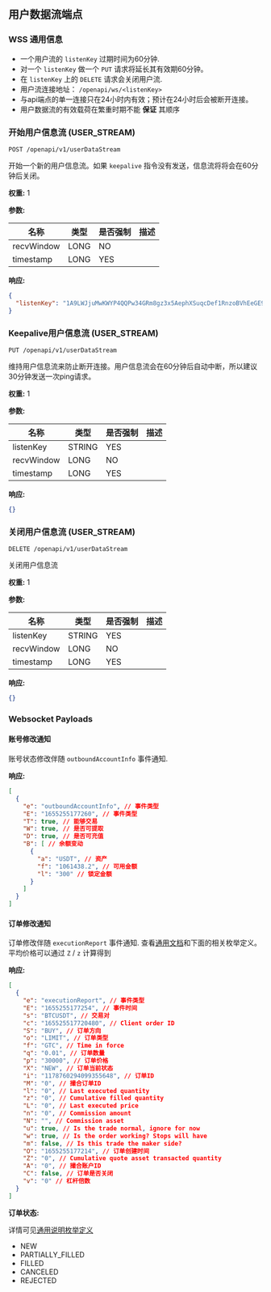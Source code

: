 ## 用户数据流端点

### WSS 通用信息

* 一个用户流的 `listenKey` 过期时间为60分钟.
* 对一个 `listenKey` 做一个 `PUT` 请求将延长其有效期60分钟。
* 在 `listenKey` 上的 `DELETE` 请求会关闭用户流.
* 用户流连接地址： `/openapi/ws/<listenKey>`
* 与api端点的单一连接只在24小时内有效；预计在24小时后会被断开连接。
* 用户数据流的有效载荷在繁重时期不能 **保证** 其顺序

### 开始用户信息流 (USER_STREAM)

```shell
POST /openapi/v1/userDataStream
```

开始一个新的用户信息流。如果 `keepalive` 指令没有发送，信息流将将会在60分钟后关闭。

**权重:** 1

**参数:**

| 名称         | 类型   | 是否强制 | 描述  |
|------------|------|------|-----|
| recvWindow | LONG | NO   |     |
| timestamp  | LONG | YES  |     |

**响应:**

```json
{
  "listenKey": "1A9LWJjuMwKWYP4QQPw34GRm8gz3x5AephXSuqcDef1RnzoBVhEeGE963CoS1Sgj"
}
```

### Keepalive用户信息流 (USER_STREAM)

```shell
PUT /openapi/v1/userDataStream
```

维持用户信息流来防止断开连接。用户信息流会在60分钟后自动中断，所以建议30分钟发送一次ping请求。

**权重:** 1

**参数:**

| 名称         | 类型     | 是否强制 | 描述  |
|------------|--------|------|-----|
| listenKey  | STRING | YES  |     |
| recvWindow | LONG   | NO   |     |
| timestamp  | LONG   | YES  |     |

**响应:**

```json
{}
```

### 关闭用户信息流 (USER_STREAM)

```shell
DELETE /openapi/v1/userDataStream
```

关闭用户信息流

**权重:** 1

**参数:**

| 名称         | 类型     | 是否强制 | 描述  |
|------------|--------|------|-----|
| listenKey  | STRING | YES  |     |
| recvWindow | LONG   | NO   |     |
| timestamp  | LONG   | YES  |     |

**响应:**

```json
{}
```

### Websocket Payloads

#### 账号修改通知

账号状态修改伴随 `outboundAccountInfo` 事件通知.

**响应:**

```json
[
  {
    "e": "outboundAccountInfo", // 事件类型
    "E": "1655255177260", // 事件类型
    "T": true, // 能够交易
    "W": true, // 是否可提取
    "D": true, // 是否可充值
    "B": [ // 余额变动
      {
        "a": "USDT", // 资产
        "f": "1061438.2", // 可用金额
        "l": "300" // 锁定金额
      }
    ]
  }
]
```

#### 订单修改通知

订单修改伴随 `executionReport` 事件通知. 查看[通用文档](./generic.md)和下面的相关枚举定义。平均价格可以通过 `Z` / `z` 计算得到

**响应:**

```json
[
  {
    "e": "executionReport", // 事件类型
    "E": "1655255177254", // 事件时间
    "s": "BTCUSDT", // 交易对
    "c": "165525517720480", // Client order ID
    "S": "BUY", // 订单方向
    "o": "LIMIT", // 订单类型
    "f": "GTC", // Time in force
    "q": "0.01", // 订单数量
    "p": "30000", // 订单价格
    "X": "NEW", // 订单当前状态
    "i": "1178760294099355648", // 订单ID
    "M": "0", // 撮合订单ID
    "l": "0", // Last executed quantity
    "z": "0", // Cumulative filled quantity
    "L": "0", // Last executed price
    "n": "0", // Commission amount
    "N": "", // Commission asset
    "u": true, // Is the trade normal, ignore for now
    "w": true, // Is the order working? Stops will have
    "m": false, // Is this trade the maker side?
    "O": "1655255177214", // 订单创建时间
    "Z": "0", // Cumulative quote asset transacted quantity
    "A": "0", // 撮合账户ID
    "C": false, // 订单是否关闭
    "v": "0" // 杠杆倍数
  }
]
```

**订单状态:**

详情可见[通用说明枚举定义](./generic.md)

* NEW
* PARTIALLY_FILLED
* FILLED
* CANCELED
* REJECTED
